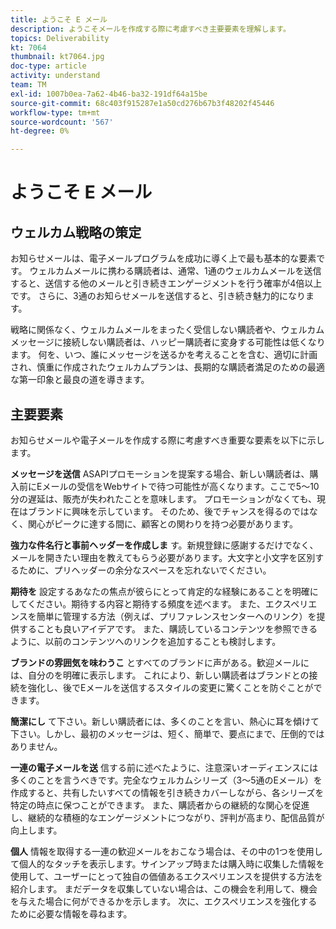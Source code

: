 ```yaml
---
title: ようこそ E メール
description: ようこそメールを作成する際に考慮すべき主要要素を理解します。
topics: Deliverability
kt: 7064
thumbnail: kt7064.jpg
doc-type: article
activity: understand
team: TM
exl-id: 1007b0ea-7a62-4b46-ba32-191df64a15be
source-git-commit: 68c403f915287e1a50cd276b67b3f48202f45446
workflow-type: tm+mt
source-wordcount: '567'
ht-degree: 0%

---
```


# ようこそ E メール

## ウェルカム戦略の策定

お知らせメールは、電子メールプログラムを成功に導く上で最も基本的な要素です。 ウェルカムメールに携わる購読者は、通常、1通のウェルカムメールを送信すると、送信する他のメールと引き続きエンゲージメントを行う確率が4倍以上です。 さらに、3通のお知らせメールを送信すると、引き続き魅力的になります。

戦略に関係なく、ウェルカムメールをまったく受信しない購読者や、ウェルカムメッセージに接続しない購読者は、ハッピー購読者に変身する可能性は低くなります。 何を、いつ、誰にメッセージを送るかを考えることを含む、適切に計画され、慎重に作成されたウェルカムプランは、長期的な購読者満足のための最適な第一印象と最良の道を導きます。

## 主要要素

お知らせメールや電子メールを作成する際に考慮すべき重要な要素を以下に示します。

**メッセージを送信**
ASAPIプロモーションを提案する場合、新しい購読者は、購入前にEメールの受信をWebサイトで待つ可能性が高くなります。ここで5～10分の遅延は、販売が失われたことを意味します。 プロモーションがなくても、現在はブランドに興味を示しています。 そのため、後でチャンスを得るのではなく、関心がピークに達する間に、顧客との関わりを持つ必要があります。

**強力な件名行と事前ヘッダーを作成しま**
す。新規登録に感謝するだけでなく、メールを開きたい理由を教えてもらう必要があります。大文字と小文字を区別するために、プリヘッダーの余分なスペースを忘れないでください。

**期待を**
設定するあなたの焦点が彼らにとって肯定的な経験にあることを明確にしてください。期待する内容と期待する頻度を述べます。 また、エクスペリエンスを簡単に管理する方法（例えば、プリファレンスセンターへのリンク）を提供することも良いアイデアです。 また、購読しているコンテンツを参照できるように、以前のコンテンツへのリンクを追加することも検討します。

**ブランドの雰囲気を味わうこ**
とすべてのブランドに声がある。歓迎メールには、自分のを明確に表示します。 これにより、新しい購読者はブランドとの接続を強化し、後でEメールを送信するスタイルの変更に驚くことを防ぐことができます。

**簡潔にし**
て下さい。新しい購読者には、多くのことを言い、熱心に耳を傾けて下さい。しかし、最初のメッセージは、短く、簡単で、要点にまで、圧倒的ではありません。

**一連の電子メールを送**
信する前に述べたように、注意深いオーディエンスには多くのことを言うべきです。完全なウェルカムシリーズ（3～5通のEメール）を作成すると、共有したいすべての情報を引き続きカバーしながら、各シリーズを特定の時点に保つことができます。 また、購読者からの継続的な関心を促進し、継続的な積極的なエンゲージメントにつながり、評判が高まり、配信品質が向上します。

**個人**
情報を取得する一連の歓迎メールをおこなう場合は、その中の1つを使用して個人的なタッチを表示します。サインアップ時または購入時に収集した情報を使用して、ユーザーにとって独自の価値あるエクスペリエンスを提供する方法を紹介します。 まだデータを収集していない場合は、この機会を利用して、機会を与えた場合に何ができるかを示します。 次に、エクスペリエンスを強化するために必要な情報を尋ねます。
